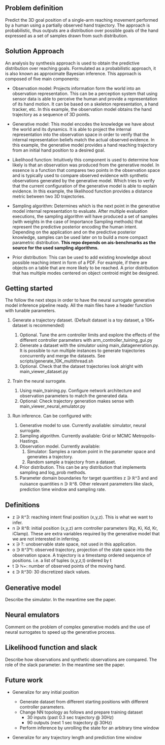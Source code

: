 Problem definition
------------------
Predict the 3D goal position of a single-arm reaching movement performed by a human using a partially observed 
hand trajectory. The approach is probabilistic, thus outputs are a distribution over possible goals of the hand
expressed as a set of samples drawn from such distribution.

Solution Approach
------------------
An analysis by synthesis approach is used to obtain the predictive distribution over reaching goals. Formulated as
a probabilistic approach, it is also known as approximate Bayesian inference. This approach is composed of five main 
components: 
* Observation model: Projects information form the world into an observation representation. This can be a perception 
  system that using sensor data is able to perceive the human and provide a representation of its hand motion. It can
  be based on a skeleton representation, a hand tracker, etc. In this example, the observation model obtains the hand
  trajectory as a sequence of 3D points.
  
* Generative model: This model encodes the knowledge we have about the world and its dynamics. It is able to project
  the internal representation into the observation space in order to verify that the internal representation beliefs
  match the actual observed evidence. In this example, the generative model provides a hand reaching trajectory from an
  initial hand position to a desired goal.
  
* Likelihood function: Intuitively this component is used to determine how likely is that an observation was produced 
  from the generative model. In essence is a function that compares two points in the observation space and is typically
  used to compare observed evidence with synthetic observations generated by the generative model. Which tries to verify
  that the current configuration of the generative model is able to explain evidence. In this example, the likelihood
  function provides a distance metric between two 3D trajectories.
  
* Sampling algorithm: Determines which is the next point in the generative model internal representation to evaluate.
  After multiple evaluation executions, the sampling algorithm will have produced a set of samples (with weights in
  the case of Importance Sampling methods) that represent the predictive posterior encoding the human intent. Depending
  on the application and on the predictive posterior knowledge, samples can be used later on to build a more compact 
  parametric distribution. **This repo depends on ais-benchmarks as the source for the
  used sampling algorithms.**
  
* Prior distribution: This can be used to add existing knowledge about possible reaching intent in form of a PDF. For 
  example, if there are objects on a table that are more likely to be reached. A prior distribution that has multiple 
  modes centered on object centroid might be designed.

Getting started
------------------
The follow the next steps in order to have the neural surrogate generative model inference pipeline ready. All the
main files have a header function with tunable parameters. 

1. Generate a trajectory dataset. (Default dataset is a toy dataset, a 10K+ dataset is recommended)
   1. Optional. Tune the arm controller limits and explore the effects of the different controller parameters 
      with arm_controller_tuining_gui.py
   2. Generate a dataset with the simulator using main_datageneration.py. It is possible to run multiple instances 
      to generate trajectories concurrently and merge the datasets. See scripts/generate_10K_multithread.sh
   3. Optional. Check that the dataset trajectories look alright with main_viewer_dataset.py                
      
2. Train the neural surrogate. 
    1. Using main_training.py. Configure network architecture and observation parameters to match the generated data.
    2. Optional: Check trajectory generation makes sense with main_viewer_neural_emulator.py

3. Run inference. Can be configured with: 
    1. Generative model to use. Currently avaliable: simulator, neural surrogate.
    2. Sampling algorithm. Currently avaliable: Grid or MCMC Metropolis-Hastings.
    3. Observation model. Currently available: 
        1. Simulator: Samples a random point in the parameter space and generates a trajectory.
        2. Random sample a trajectory from a dataset.
    4. Prior distribution. This can be any distribution that implements sampling and log_prob methods.
    5. Parameter domain boundaries for target quantities z ∋ ℝ^3 and and nuisance quantities n ∋ ℝ^8. Other
        relevant parameters like slack, prediction time window and sampling rate.

Definitions
-----------
- z ∋ ℝ^3: reaching intent final position (x,y,z). This is what we want to infer. 
- n ∋ ℝ^8: initial position (x,y,z) arm controller parameters (Kp, Ki, Kd, Kr, iClamp). These are extra 
           variables required by the generative model that we are not interested in inferring.
- x ∋ ?: unobservable state space, not used in this application.
- o ∋ ℝ^3*t: observed trajectory, projection of the state space into the observation space. A trajectory is a 
             timestamp ordered sequence of positions. i.e. a list of tuples (x,y,z,t) ordered by t 
- t ∋ ℕ+: number of observed points of the moving hand.
- ε ∋ ℝ^30: 30 discretized slack values.


Generative model
----------------
Describe the simulator. In the meantime see the paper.

Neural emulators
----------------
Comment on the problem of complex generative models and the use of neural surrogates to speed up the generative process.

Likelihood function and slack
-----------------------------
Describe how observations and synthetic observations are compared. The role of the slack parameter. In the meantime see 
the paper.

Future work
-----------
- Generalize for any initial position
    - Generate dataset from different starting positions with different controller parameters.
    - Change NN topology as follows and prepare training dataset
        - 30 inputs (past 0.3 sec trajectory @ 30Hz)
        - 90 outputs (next 1 sec trajectory @ 30Hz)
    - Perform inference by unrolling the state for an arbitrary time window

- Generalize for any trajectory length and prediction time window
